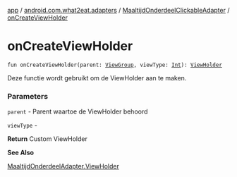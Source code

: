 [app](../../index.md) / [android.com.what2eat.adapters](../index.md) / [MaaltijdOnderdeelClickableAdapter](index.md) / [onCreateViewHolder](./on-create-view-holder.md)

# onCreateViewHolder

`fun onCreateViewHolder(parent: `[`ViewGroup`](https://developer.android.com/reference/android/view/ViewGroup.html)`, viewType: `[`Int`](https://kotlinlang.org/api/latest/jvm/stdlib/kotlin/-int/index.html)`): `[`ViewHolder`](-view-holder/index.md)

Deze functie wordt gebruikt om de ViewHolder aan te maken.

### Parameters

`parent` - Parent waartoe de ViewHolder behoord

`viewType` -

**Return**
Custom ViewHolder

**See Also**

[MaaltijdOnderdeelAdapter.ViewHolder](../-maaltijd-onderdeel-adapter/-view-holder/index.md)

